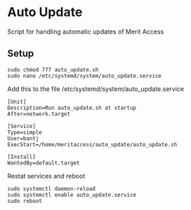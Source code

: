 # Auto Update
Script for handling automatic updates of Merit Access

## Setup
```
sudo chmod 777 auto_update.sh
sudo nano /etc/systemd/system/auto_update.service
```
Add this to the file /etc/systemd/system/auto_update.service
```
[Unit]
Description=Run auto_update.sh at startup
After=network.target

[Service]
Type=simple
User=bantj
ExecStart=/home/meritaccess/auto_update/auto_update.sh

[Install]
WantedBy=default.target
```
Restat services and reboot
```
sudo systemctl daemon-reload
sudo systemctl enable auto_update.service
sudo reboot
```
